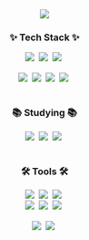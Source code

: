 <!--타이틀 부분-->
<div align="center">
  <img src="https://capsule-render.vercel.app/api?type=venom&color=auto&height=300&section=header&text=👏WELLCOME!👏&fontSize=60" />
</div>

<!--내용 부분-->
<h3 align="center">✨ Tech Stack ✨</h3>
<div align="center">
  <img src="https://img.shields.io/badge/Python-black.svg?style=for-the-badge&logo=Python&logoColor=auto" />&nbsp
  <img src="https://img.shields.io/badge/Pytorch-black.svg?style=for-the-badge&logo=pytorch&logoColor=auto" />&nbsp
  <img src="https://img.shields.io/badge/Tensorflow-black.svg?style=for-the-badge&logo=Pytorch&logoColor=auto" />&nbsp
</div>
<br>
<div align="center">
  <img src="https://img.shields.io/badge/pandas-black.svg?style=for-the-badge&logo=pandas&logoColor=auto" />&nbsp
  <img src="https://img.shields.io/badge/numpy-black.svg?style=for-the-badge&logo=numpy&logoColor=auto" />&nbsp
  <img src="https://img.shields.io/badge/Matplotlib-black.svg?style=for-the-badge&logo=Matplotlib&logoColor=auto" />&nbsp
  <img src="https://img.shields.io/badge/C++-black.svg?style=for-the-badge&logo=C++&logoColor=auto" />&nbsp
</div>

<br>

<h3 align="center">📚 Studying 📚</h3>
<div align="center">
  <img src="https://img.shields.io/badge/Java-black.svg?style=for-the-badge&logo=java&logoColor=auto" />&nbsp
  <img src="https://img.shields.io/badge/Kotlin-black?style=for-the-badge&logo=Kotlin&logoColor=auto" />&nbsp
  <img src="https://img.shields.io/badge/AWS-black?style=for-the-badge&logo=AWS&logoColor=auto" />&nbsp
</div>

<br>

<h3 align="center">🛠 Tools 🛠</h3>
<div align="center">
  <img src="https://img.shields.io/badge/git-black.svg?style=for-the-badge&logo=git&logoColor=auto" />&nbsp
  <img src="https://img.shields.io/badge/github-black.svg?style=for-the-badge&logo=github&logoColor=auto" />&nbsp
  <img src="https://img.shields.io/badge/Notion-black.svg?style=for-the-badge&logo=notion&logoColor=auto" />&nbsp
</div>

<div align="center">
  <img src="https://img.shields.io/badge/adobe%20photoshop-black.svg?style=for-the-badge&logo=adobe%20photoshop&logoColor=auto" />&nbsp
  <img src="https://img.shields.io/badge/figma-black.svg?style=for-the-badge&logo=figma&logoColor=auto" />&nbsp
   <img src="https://img.shields.io/badge/AndroidStudio-black.svg?style=for-the-badge&logo=AndroidStudio&logoColor=auto" />&nbsp
</div>

<br>

<div align="center">
  <img src="https://img.shields.io/badge/VSCode-black.svg?style=for-the-badge&logo=VSCode&logoColor=auto" />&nbsp
  <img src="https://img.shields.io/badge/jupyter-black.svg?style=for-the-badge&logo=jupyter&logoColor=auto" />&nbsp
<!--   <img src="https://img.shields.io/badge/Colab-2C2C32.svg?style=for-the-badge&logo=googlecolab&logoColor=F9AB00" />&nbsp -->
</div>

<br>
